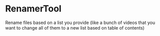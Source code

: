# RenamerTool
Rename files based on a list you provide (like a bunch of videos that you want to change all of them to a new list based on table of contents)

